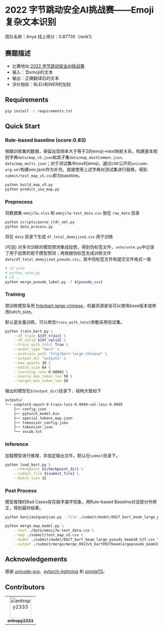 # 2022 字节跳动安全AI挑战赛——Emoji复杂文本识别

团队名称：Anya
线上得分：0.87730（rank1）

## 赛题描述

- 比赛地址:[2022 字节跳动安全AI挑战赛](https://security.bytedance.com/fe/2022/ai-challenge#/challenge)
- 输入：含emoji的文本
- 输出：正确翻译后的文本
- 评价指标：BLEU和WER的加权

## Requirements

```bash
pip install -r requirements.txt
```

## Quick Start

### Rule-based baseline (score:0.83)

根据训练集的数据，保留出现频率大于等于2的emoji->text映射关系，构建基本规则字典`data/map_v5.json`和其子集`data/map_mostCommon.json`、`data/map_multi.json`；对于测试集中oov的emoji，通过cldr公开的`unicode-org.xml`构建oov.json作为补充。直接使用上述字典对测试集进行替换，得到`submit/test_map_v5.csv`即为baseline。

```bash
python build_map_v5.py
python predict_use_map.py
```

### Preprocess

将数据集 `emoji7w.xlsx` 和 `emoji7w-test_data.csv` 放在 `raw_data` 目录

```bash
python scripts/parse_cldr_xml.py
python data_process.py
```

将在 `data` 目录下生成 `df_total_demojized.csv` 用于训练


(可选) 对多次训练的模型预测集成投票，得到伪标签文件，`vote/vote.py`中记录了用于投票的若干模型预测；再根据伪标签生成训练文件 `data/df_total_demojized_pseudo.csv`，其中伪标签文件和提交文件格式一致

```bash
# cd vote
# python vote.py
# cd ..
python merge_pseudo_label.py -f ${pseudo_csv}
```

### Training

预训练模型采用 [fnlp/bart-large-chinese](https://huggingface.co/fnlp/bart-base-chinese)，机器资源紧张可以使用base版本或修改batch_size。

默认是全量训练，可以修改`train_with_total`参数采用验证集。

```bash
python train_bart.py \
    --df_train ${df_train} \
    --df_valid ${df_valid} \
    --train_with_total True \
    --model_type "bart" \
    --pretrain_path "fnlp/bart-large-chinese" \
    --output_dir "outputs" \
    --max_epochs 10 \
    --batch_size 64 \
    --learning_rate 0.00002 \
    --source_max_token_len 50 \
    --target_max_token_len 50
```

输出的模型在`${output_dir}`目录下，结构大致如下

```bash
outputs/
└── simplet5-epoch-9-train-loss-9.9999-val-loss-9.9999
    ├── config.json
    ├── pytorch_model.bin
    ├── special_tokens_map.json
    ├── tokenizer_config.json
    ├── tokenizer.json
    └── vocab.txt
```

### Inference

加载模型进行推理，并指定输出文件，默认在`submit`目录下。

```bash
python load_bart.py \
    --checkpoint ${checkpoint_dir} \
    --submit_file ${submit_file} \
    --batch_size 32
```

### Post Process

模型推理的Bad Cases存在缺字漏字现象，用Rule-based Baseline对该部分作修正，得到最终结果。

```bash
python banjiao2quanjiao.py --file ./submit/model/0927_bart_beam_large_pseudo_beam10.csv

python merge_map_model.py \
    --test ./data/emoji7w-test_data.csv \
    --map ./submit/test_map_v5.csv \
    --model ./submit/model/0927_bart_beam_large_pseudo_beam10_h2f.csv \
    --output ./submit/merge/merge_0922v5_bart0927beamlargepseudo_beam10.csv
```


## Acknowledgements

感谢 [unicode-org](https://github.com/unicode-org/cldr-json)、[pytorch-lightning](https://github.com/Lightning-AI/lightning) 和 [simpleT5](https://github.com/Shivanandroy/simpleT5)。

## Contributors

<!-- ALL-CONTRIBUTORS-LIST:START - Do not remove or modify this section -->
<!-- prettier-ignore-start -->
<!-- markdownlint-disable -->
<table>
  <tbody>
    <tr>
        <td align="center"><a href="http://github.com/entropy2333"><img src="https://avatars.githubusercontent.com/u/40735723?v=4?s=70" width="70px;" alt=" entropy2333"/><br /><sub><b> entropy2333</b></sub></a><br /></td>
    </tr>
  </tbody>
</table>
